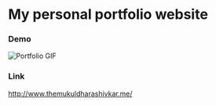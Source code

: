 # My personal portfolio website
### Demo
![Portfolio GIF](https://user-images.githubusercontent.com/98680454/197108426-e66d7943-840d-4751-84da-768e75cc4c3f.gif)

### Link
http://www.themukuldharashivkar.me/
